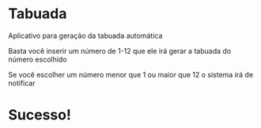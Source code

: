 # Tabuada

 <p> Aplicativo para geração da tabuada automática
 <p> Basta você inserir um número de 1-12 que ele irá gerar a tabuada do número escolhido
 <p> Se você escolher um número menor que 1 ou maior que 12 o sistema irá de notificar
  
  <h1>Sucesso!</h1>
